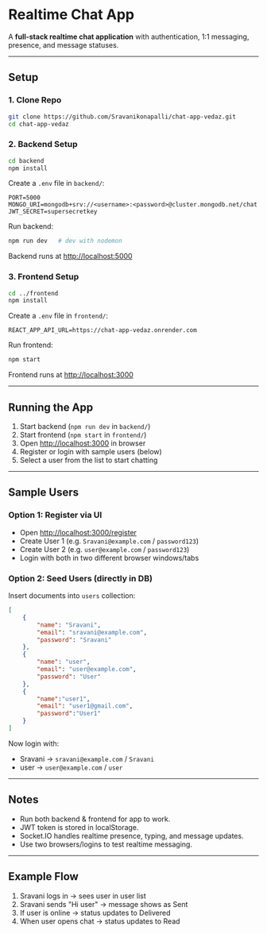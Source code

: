 # Realtime Chat App

A **full-stack realtime chat application** with authentication, 1:1 messaging, presence, and message statuses.

---
## Setup

### 1. Clone Repo

```bash
git clone https://github.com/Sravanikonapalli/chat-app-vedaz.git
cd chat-app-vedaz
```

### 2. Backend Setup

```bash
cd backend
npm install
```

Create a `.env` file in `backend/`:

```env
PORT=5000
MONGO_URI=mongodb+srv://<username>:<password>@cluster.mongodb.net/chat
JWT_SECRET=supersecretkey
```

Run backend:

```bash
npm run dev   # dev with nodemon
```

Backend runs at [http://localhost:5000](http://localhost:5000)

### 3. Frontend Setup

```bash
cd ../frontend
npm install
```

Create a `.env` file in `frontend/`:

```env
REACT_APP_API_URL=https://chat-app-vedaz.onrender.com
```

Run frontend:

```bash
npm start
```

Frontend runs at [http://localhost:3000](http://localhost:3000)

---

##  Running the App

1. Start backend (`npm run dev` in `backend/`)
2. Start frontend (`npm start` in `frontend/`)
3. Open [http://localhost:3000](http://localhost:3000) in browser
4. Register or login with sample users (below)
5. Select a user from the list to start chatting

---

##  Sample Users

### Option 1: Register via UI

- Open [http://localhost:3000/register](http://localhost:3000/register)
- Create User 1 (e.g. `Sravani@example.com` / `password123`)
- Create User 2 (e.g. `user@example.com` / `password123`)
- Login with both in two different browser windows/tabs

### Option 2: Seed Users (directly in DB)

Insert documents into `users` collection:

```json
[
    {
        "name": "Sravani",
        "email": "sravani@example.com",
        "password": "Sravani"
    },
    {
        "name": "user",
        "email": "user@example.com",
        "password": "User"
    },
    {
        "name":"user1",
        "email": "user1@gmail.com",
        "password":"User1"
    }
]
```

Now login with:

- Sravani → `sravani@example.com` / `Sravani`
- user → `user@example.com` / `user`

---

## Notes

- Run both backend & frontend for app to work.
- JWT token is stored in localStorage.
- Socket.IO handles realtime presence, typing, and message updates.
- Use two browsers/logins to test realtime messaging.

---

## Example Flow

1. Sravani logs in → sees user in user list
2. Sravani sends "Hi user" → message shows as Sent
3. If user is online → status updates to Delivered
4. When user opens chat → status updates to Read

